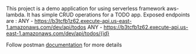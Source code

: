 This project is a demo application for using serverless framework aws-lambda. It has simple CRUD operations for a TODO app.
Exposed endpoints are :
  ANY - https://b3tcfb1z62.execute-api.us-east-1.amazonaws.com/dev/api/todos
  ANY - https://b3tcfb1z62.execute-api.us-east-1.amazonaws.com/dev/api/todos/{id}
  
Follow postman [documentation](https://documenter.getpostman.com/view/4688383/RztppnBw#5d43d121-7903-4415-bb5a-2161842bb962) for more details